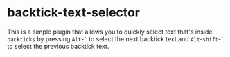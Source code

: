 # backtick-text-selector

This is a simple plugin that allows you to quickly select text that's inside `backticks` by pressing `Alt`-`` ` `` to select the next backtick text and `Alt`-`shift`-`` ` `` to select the previous backtick text.
